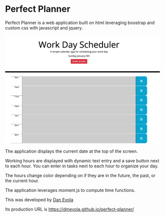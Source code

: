 # Perfect Planner

Perfect Planner is a web application built on html leveraging boostrap and custom css with javascript and jquery.

![perfect planner screenshot](./assets/images/perfect-planner.png)

The application displays the current date at the top of the screen.

Working hours are displayed with dynamic text entry and a save button next to each hour. You can enter in tasks next to each hour to organize your day.

The hours change color depending on if they are in the future, the past, or the current hour.

The application leverages moment.js to compute time functions.

This was developed by [Dan Evola](https://dmevola.github.io/portfolio/)

Its production URL is https://dmevola.github.io/perfect-planner/
